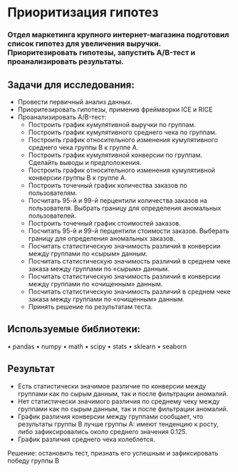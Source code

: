 # Приоритизация гипотез

### Отдел маркетинга крупного интернет-магазина подготовил список гипотез для увеличения выручки. Приоритезировать гипотезы, запустить A/B-тест и проанализировать результаты.

## Задачи для исследования:

- Провести первичный анализ данных.
- Приоритезировать гипотезы, применив фреймворки ICE и RICE
- Проанализировать A/B-тест:
  - Построить график кумулятивной выручки по группам. 
  - Построить график кумулятивного среднего чека по группам. 
  - Построить график относительного изменения кумулятивного среднего чека группы B к группе A.
  - Построить график кумулятивной конверсии по группам. Сделайть выводы и предположения.
  - Построить график относительного изменения кумулятивной конверсии группы B к группе A. 
  - Построить точечный график количества заказов по пользователям. 
  - Посчитать 95-й и 99-й перцентили количества заказов на пользователя. Выбрать границу для определения аномальных пользователей.
  - Построить точечный график стоимостей заказов. 
  - Посчитать 95-й и 99-й перцентили стоимости заказов. Выберать границу для определения аномальных заказов.
  - Посчитать статистическую значимость различий в конверсии между группами по «сырым» данным. 
  - Посчитать статистическую значимость различий в среднем чеке заказа между группами по «сырым» данным. 
  - Посчитать статистическую значимость различий в конверсии между группами по «очищенным» данным. 
  - Посчитать статистическую значимость различий в среднем чеке заказа между группами по «очищенным» данным. 
  - Принять решение по результатам теста.

## Используемые библиотеки:
• pandas
• numpy
• math
• scipy
• stats
• sklearn
• seaborn

## Результат

- Есть статистически значимое различие по конверсии между группами как по сырым данным, так и после фильтрации аномалий.
- Нет статистически значимого различия по среднему чеку между группами как по сырым данным, так и после фильтрации аномалий.
- График различия конверсии между группами сообщает, что результаты группы B лучше группы A: имеют тенденцию к росту, либо зафиксировались около среднего значения 0.125.
- График различия среднего чека колеблется.

Решение: остановить тест, признать его успешным и зафиксировать победу группы В
